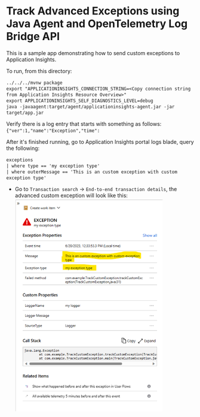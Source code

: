 # Track Advanced Exceptions using Java Agent and OpenTelemetry Log Bridge API

This is a sample app demonstrating how to send custom exceptions to Application Insights.

To run, from this directory:

```
../../../mvnw package
export "APPLICATIONINSIGHTS_CONNECTION_STRING=<Copy connection string from Application Insights Resource Overview>"
export APPLICATIONINSIGHTS_SELF_DIAGNOSTICS_LEVEL=debug
java -javaagent:target/agent/applicationinsights-agent.jar -jar target/app.jar
```

Verify there is a log entry that starts with something as follows:
  `{"ver":1,"name":"Exception","time":`

After it's finished running, go to Application Insights portal logs blade, query the following:

  ```kusto
  exceptions
  | where type == 'my exception type'
  | where outerMessage == 'This is an custom exception with custom exception type'
  ```

- Go to `Transaction search` -> `End-to-end transaction details`, the advanced custom exception will look like this:
  ![image info](images/custom-exception-end-to-end-detail-view.png)